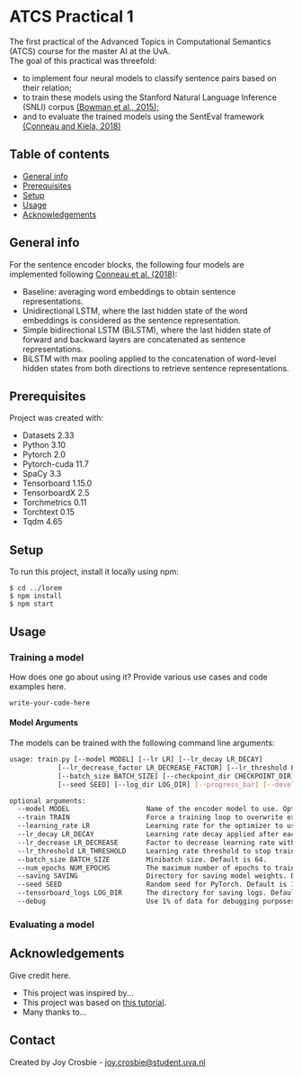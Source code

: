 # ATCS Practical 1
The first practical of the Advanced Topics in Computational Semantics (ATCS) course for the master AI at the UvA.  
The goal of this practical was threefold:
* to implement four neural models to classify sentence pairs based on their relation;
* to train these models using the Stanford Natural Language Inference (SNLI) corpus [(Bowman
et al., 2015);](https://arxiv.org/pdf/1508.05326.pdf)
* and to evaluate the trained models using the SentEval framework [(Conneau and Kiela, 2018)](https://arxiv.org/pdf/1803.05449.pdf)

## Table of contents
* [General info](#general-info)
* [Prerequisites](#prerequisites)
* [Setup](#setup)
* [Usage](#usage)
* [Acknowledgements](#acknowledgements)


## General info
For the sentence encoder blocks, the following four models are implemented following [Conneau et al. (2018)](https://arxiv.org/pdf/1705.02364.pdf):
* Baseline: averaging word embeddings to obtain sentence representations.
* Unidirectional LSTM, where the last hidden state of the word embeddings is considered as the sentence representation.
* Simple bidirectional LSTM (BiLSTM), where the last hidden state of forward and backward layers are concatenated as sentence representations.
* BiLSTM with max pooling applied to the concatenation of word-level hidden states from both directions to retrieve sentence representations.
	
## Prerequisites
Project was created with:
* Datasets 2.33
* Python 3.10
* Pytorch 2.0
* Pytorch-cuda 11.7
* SpaCy 3.3
* Tensorboard 1.15.0
* TensorboardX 2.5
* Torchmetrics 0.11
* Torchtext 0.15
* Tqdm 4.65
	
## Setup
To run this project, install it locally using npm:

```
$ cd ../lorem
$ npm install
$ npm start
```

## Usage
### Training a model
How does one go about using it?
Provide various use cases and code examples here.

`write-your-code-here`

#### Model Arguments
The models can be trained with the following command line arguments:

```bash
usage: train.py [--model MODEL] [--lr LR] [--lr_decay LR_DECAY]
		    [--lr_decrease_factor LR_DECREASE_FACTOR] [--lr_threshold LR_THRESHOLD] 
		    [--batch_size BATCH_SIZE] [--checkpoint_dir CHECKPOINT_DIR]
		    [--seed SEED] [--log_dir LOG_DIR] [--progress_bar] [--development]

optional arguments:
  --model MODEL                   Name of the encoder model to use. Options: ['aweencoder', 'LSTM', 'BiLSTM', 'BiLSTMMax']. Default is 'aweencoder'.
  --train TRAIN                   Force a training loop to overwrite existing models. Default is set to False.
  --learning_rate LR              Learning rate for the optimizer to use. Default is 0.1.
  --lr_decay LR_DECAY             Learning rate decay applied after each epoch. Default is 0.99.
  --lr_decrease LR_DECREASE       Factor to decrease learning rate with when val accuracy decreases. Default is 5.
  --lr_threshold LR_THRESHOLD     Learning rate threshold to stop training at. Default is 10e-5.
  --batch_size BATCH_SIZE         Minibatch size. Default is 64.
  --num_epochs NUM_EPOCHS         The maximum number of epochs to train for. Default is 20.
  --saving SAVING                 Directory for saving model weights. Default is 'saved'.
  --seed SEED                     Random seed for PyTorch. Default is 17.
  --tensorboard_logs LOG_DIR      The directory for saving logs. Default is 'tensorboard_logs'.
  --debug                         Use 1% of data for debugging purposes.
  ```
### Evaluating a model

## Acknowledgements
Give credit here.
- This project was inspired by...
- This project was based on [this tutorial](https://www.example.com).
- Many thanks to...


## Contact
Created by Joy Crosbie - joy.crosbie@student.uva.nl
